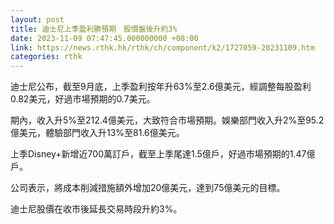 ```yaml
---
layout: post
title: 迪士尼上季盈利勝預期　股價盤後升約3%
date: 2023-11-09 07:47:45.000000000 +08:00
link: https://news.rthk.hk/rthk/ch/component/k2/1727059-20231109.htm
categories: rthk
---
```


迪士尼公布，截至9月底，上季盈利按年升63%至2.6億美元，經調整每股盈利0.82美元，好過市場預期的0.7美元。

期內，收入升5%至212.4億美元，大致符合市場預期。娛樂部門收入升2%至95.2億美元，體驗部門收入升13%至81.6億美元。

上季Disney+新增近700萬訂戶，截至上季尾達1.5億戶，好過市場預期的1.47億戶。

公司表示，將成本削減措施額外增加20億美元，達到75億美元的目標。

迪士尼股價在收市後延長交易時段升約3%。
